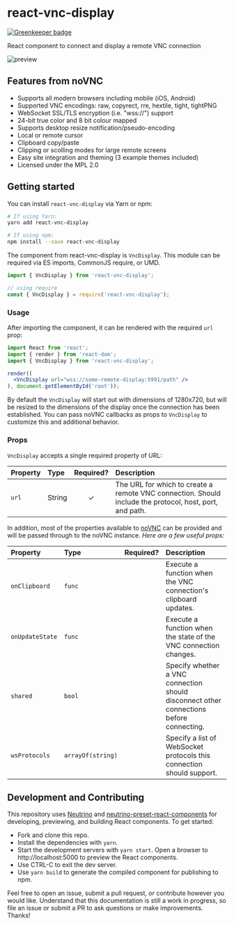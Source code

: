 # react-vnc-display

[![Greenkeeper badge](https://badges.greenkeeper.io/mozilla-frontend-infra/react-vnc-display.svg)](https://greenkeeper.io/)

React component to connect and display a remote VNC connection

![preview](https://cldup.com/Hwphp8yUtt-3000x3000.png)

## Features from noVNC

* Supports all modern browsers including mobile (iOS, Android)
* Supported VNC encodings: raw, copyrect, rre, hextile, tight, tightPNG
* WebSocket SSL/TLS encryption (i.e. "wss://") support
* 24-bit true color and 8 bit colour mapped
* Supports desktop resize notification/pseudo-encoding
* Local or remote cursor
* Clipboard copy/paste
* Clipping or scolling modes for large remote screens
* Easy site integration and theming (3 example themes included)
* Licensed under the MPL 2.0

## Getting started

You can install `react-vnc-display` via Yarn or npm:

```bash
# If using Yarn:
yarn add react-vnc-display

# If using npm:
npm install --save react-vnc-display
```

The component from react-vnc-display is `VncDisplay`. This module can be required via ES imports, CommonJS require, or UMD.

```js
import { VncDisplay } from 'react-vnc-display';

// using require
const { VncDisplay } = require('react-vnc-display');
```

### Usage

After importing the component, it can be rendered with the required `url` prop:

```jsx
import React from 'react';
import { render } from 'react-dom';
import { VncDisplay } from 'react-vnc-display';

render((
  <VncDisplay url="wss://some-remote-display:5991/path" />
), document.getElementById('root'));
```

By default the `VncDisplay` will start out with dimensions of 1280x720, but will be resized to the dimensions of the
display once the connection has been established. You can pass noVNC callbacks as props to `VncDisplay` to customize
this and additional behavior.

### Props

`VncDisplay` accepts a single required property of URL:

| Property | Type | Required? | Description |
|:---|:---|:---:|:---|
| `url` | String | ✓ | The URL for which to create a remote VNC connection. Should include the protocol, host, port, and path. |

In addition, most of the properties available to [noVNC](https://github.com/novnc/noVNC)
can be provided and will be passed through to the noVNC instance. _Here are a few useful props:_

| Property | Type | Required? | Description |
|:---|:---|:---:|:---|
| `onClipboard` | `func` |  | Execute a function when the VNC connection's clipboard updates. |
| `onUpdateState` | `func` |  | Execute a function when the state of the VNC connection changes. |
| `shared` | `bool` |  | Specify whether a VNC connection should disconnect other connections before connecting. |
| `wsProtocols` | `arrayOf(string)` |  | Specify a list of WebSocket protocols this connection should support. |

## Development and Contributing

This repository uses [Neutrino](https://neutrino.js.org) and [neutrino-preset-react-components](https://github.com/eliperelman/neutrino-preset-react-components/)
for developing, previewing, and building React components. To get started:

- Fork and clone this repo.
- Install the dependencies with `yarn`.
- Start the development servers with `yarn start`. Open a browser to http://localhost:5000 to preview the React components.
- Use CTRL-C to exit the dev server.
- Use `yarn build` to generate the compiled component for publishing to npm.

Feel free to open an issue, submit a pull request, or contribute however you would like. Understand that this
documentation is still a work in progress, so file an issue or submit a PR to ask questions or make improvements.
Thanks!
